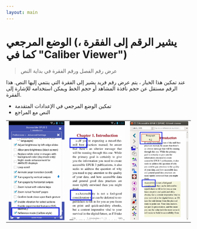 ```yaml
---
layout: main
---
```


# الوضع المرجعي (يشير الرقم إلى الفقرة ، كما في &quot;Caliber Viewer&quot;)

> عرض رقم الفصل ورقم الفقرة في بداية النص

عند تمكين هذا الخيار ، يتم عرض رقم فريد يشير إلى الفقرة التي ينتمي إليها النص.
هذا الرقم مستقل عن حجم نافذة المشاهد أو حجم الخط ويمكن استخدامه للإشارة إلى الفقرة.

* تمكين الوضع المرجعي في الإعدادات المتقدمة
* النص مع المراجع

||||
|-|-|-|
|![](1.png)|![](3.png)|![](2.png)|

